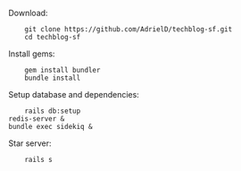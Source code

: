 Download:
 
		git clone https://github.com/AdrielD/techblog-sf.git
		cd techblog-sf
    
Install gems:

		gem install bundler
		bundle install

Setup database and dependencies:

		rails db:setup
    redis-server &
    bundle exec sidekiq &

Star server:

		rails s
